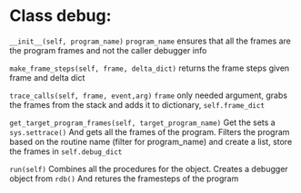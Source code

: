 # Class debug: 

`__init__(self, program_name)` 
    `program_name` ensures that all the frames are the program frames and not the caller debugger info

`make_frame_steps(self, frame, delta_dict)`
    returns the frame steps given frame and delta dict 

`trace_calls(self, frame, event,arg)`
`frame` only needed argument, grabs the frames from the stack and adds it to dictionary, `self.frame_dict` 

`get_target_program_frames(self, target_program_name)`
Get the sets a `sys.settrace()` 
And gets all the frames of the program. Filters the program based on the routine name (filter for program_name) and create a list, store the frames in `self.debug_dict` 

`run(self)`
Combines all the procedures for the object. Creates a debugger object from `rdb()` 
And retures the framesteps of the program